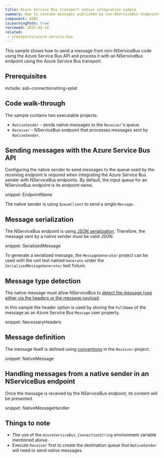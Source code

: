 ```yaml
---
title: Azure Service Bus transport native integration sample
summary: How to consume messages published by non-NServiceBus endpoints.
component: ASBS
isLearningPath: true
reviewed: 2025-02-14
related:
 - transports/azure-service-bus
---
```


This sample shows how to send a message from non-NServiceBus code using the Azure Service Bus API and process it with an NServiceBus endpoint using the Azure Service Bus transport.

## Prerequisites

include: asb-connectionstring-xplat


## Code walk-through

The sample contains two executable projects:

* `NativeSender` - sends native messages to the `Receiver`'s queue.
* `Receiver` - NServiceBus endpoint that processes messages sent by `NativeSender`.

## Sending messages with the Azure Service Bus API

Configuring the native sender to send messages to the queue used by the receiving endpoint is required when integrating the Azure Service Bus sender with NServiceBus endpoints. By default, the input queue for an NServiceBus endpoint is its endpoint name.

snippet: EndpointName

The native sender is using `QueueClient` to send a single `Message`.

## Message serialization

The NServiceBus endpoint is using [JSON serialization](/nservicebus/serialization/newtonsoft.md). Therefore, the message sent by a native sender must be valid JSON.

snippet: SerializedMessage

To generate a serialized message, the `MessageGenerator` project can be used with the unit test named `Generate` under the `SerializedMessageGenerator` test fixture.

## Message type detection

The native message must allow NServiceBus to [detect the message type either via the headers or the message payload](/nservicebus/messaging/message-type-detection.md).

In this sample the header option is used by storing the `FullName` of the message as an Azure Service Bus `Message` user property.

snippet: NecessaryHeaders

## Message definition

The message itself is defined using [conventions](/nservicebus/messaging/conventions.md) in the `Receiver` project.

snippet: NativeMessage

## Handling messages from a native sender in an NServiceBus endpoint

Once the message is received by the NServiceBus endpoint, its content will be presented.

snippet: NativeMessageHandler

## Things to note

* The use of the `AzureServiceBus_ConnectionString` environment variable mentioned above.
* Execute `Receiver` first to create the destination queue that `NativeSender` will need to send native messages.
